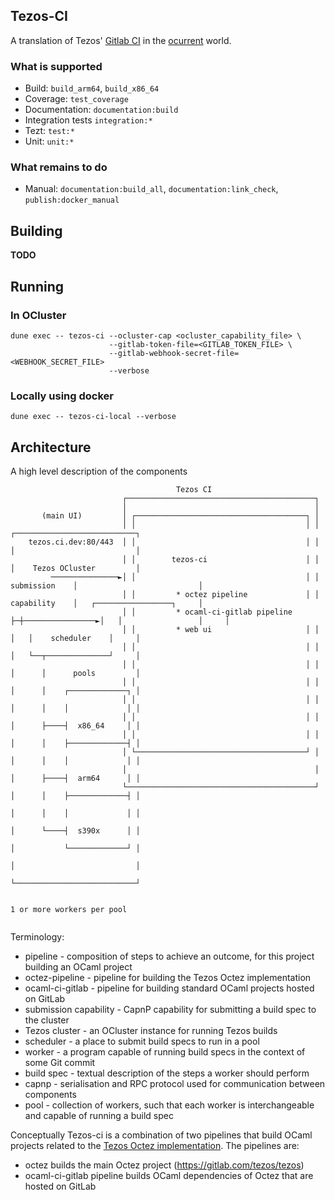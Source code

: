 ## Tezos-CI

A translation of Tezos' [Gitlab CI][] in the [ocurrent][] world.

### What is supported

* Build: `build_arm64`, `build_x86_64`
* Coverage: `test_coverage`
* Documentation: `documentation:build`
* Integration tests `integration:*`
* Tezt: `test:*`
* Unit: `unit:*`

### What remains to do

* Manual: `documentation:build_all`, `documentation:link_check`, `publish:docker_manual`

## Building

**TODO**

## Running

### In OCluster

```
dune exec -- tezos-ci --ocluster-cap <ocluster_capability_file> \
                      --gitlab-token-file=<GITLAB_TOKEN_FILE> \
                      --gitlab-webhook-secret-file=<WEBHOOK_SECRET_FILE>
                      --verbose
```

### Locally using docker

```
dune exec -- tezos-ci-local --verbose
```

## Architecture

A high level description of the components

```
                                     Tezos CI
                         ┌──────────────────────────────────────────┐
                         │                                          │
       (main UI)         │ ┌──────────────────────────────────────┐ │
                         │ │                                      │ │                 ┌───────────────────────────┐
    tezos.ci.dev:80/443  │ │                                      │ │                 │                           │
                         │ │        tezos-ci                      │ │                 │    Tezos OCluster         │
         ───────────────►│ │                                      │ │   submission    │                           │
                         │ │         * octez pipeline             │ │   capability    │   ┌─────────────────┐     │
                         │ │         * ocaml-ci-gitlab pipeline   ├─┼────────────────►│   │                 │     │
                         │ │         * web ui                     │ │                 │   │    scheduler    │     │
                         │ │                                      │ │                 │   └──┬──────────────┘     │
                         │ │                                      │ │                 │      │      pools         │
                         │ │                                      │ │                 │      │    ┌─────────────┐ │
                         │ │                                      │ │                 │      │    │             │ │
                         │ │                                      │ │                 │      ├────┤  x86_64     │ │
                         │ │                                      │ │                 │      │    ├─────────────┤ │
                         │ └──────────────────────────────────────┘ │                 │      │    │             │ │
                         │                                          │                 │      ├────┤  arm64      │ │
                         └──────────────────────────────────────────┘                 │      │    ├─────────────┤ │
                                                                                      │      │    │             │ │
                                                                                      │      └────┤  s390x      │ │
                                                                                      │           └─────────────┘ │
                                                                                      │                           │
                                                                                      └───────────────────────────┘
                                                                     
                                                                                       1 or more workers per pool
                                                                        
```

Terminology:
 * pipeline - composition of steps to achieve an outcome, for this project building an OCaml project
 * octez-pipeline - pipeline for building the Tezos Octez implementation 
 * ocaml-ci-gitlab - pipeline for building standard OCaml projects hosted on GitLab
 * submission capability - CapnP capability for submitting a build spec to the cluster
 * Tezos cluster - an OCluster instance for running Tezos builds
 * scheduler - a place to submit build specs to run in a pool
 * worker - a program capable of running build specs in the context of some Git commit
 * build spec - textual description of the steps a worker should perform
 * capnp - serialisation and RPC protocol used for communication between components
 * pool - collection of workers, such that each worker is interchangeable and capable of running a build spec

Conceptually Tezos-ci is a combination of two pipelines that build OCaml projects related to 
the [Tezos Octez implementation](https://gitlab.com/tezos/tezos). The pipelines are:
 * octez builds the main Octez project (https://gitlab.com/tezos/tezos)
 * ocaml-ci-gitlab pipeline builds OCaml dependencies of Octez that are hosted on GitLab

[Gitlab CI]: https://gitlab.com/tezos/tezos/-/tree/master/.gitlab/ci
[ocurrent]: https://github.com/ocurrent/ocurrent


